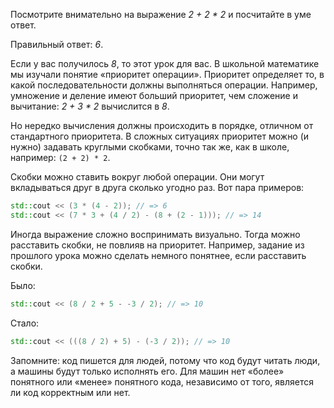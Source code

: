 Посмотрите внимательно на выражение *2 + 2 * 2* и посчитайте в уме ответ.

Правильный ответ: *6*.

Если у вас получилось *8*, то этот урок для вас. В школьной математике мы изучали понятие «приоритет операции». Приоритет определяет то, в какой последовательности должны выполняться операции. Например, умножение и деление имеют больший приоритет, чем сложение и вычитание: *2 + 3 * 2* вычислится в *8*.

Но нередко вычисления должны происходить в порядке, отличном от стандартного приоритета. В сложных ситуациях приоритет можно (и нужно) задавать круглыми скобками, точно так же, как в школе, например: `(2 + 2) * 2`.

Скобки можно ставить вокруг любой операции. Они могут вкладываться друг в друга сколько угодно раз. Вот пара примеров:

```cpp
std::cout << (3 * (4 - 2)); // => 6
std::cout << (7 * 3 + (4 / 2) - (8 + (2 - 1))); // => 14
```

Иногда выражение сложно воспринимать визуально. Тогда можно расставить скобки, не повлияв на приоритет. Например, задание из прошлого урока можно сделать немного понятнее, если расставить скобки.

Было:

```cpp
std::cout << (8 / 2 + 5 - -3 / 2); // => 10
```

Стало:

```cpp
std::cout << (((8 / 2) + 5) - (-3 / 2)); // => 10
```

Запомните: код пишется для людей, потому что код будут читать люди, а машины будут только исполнять его. Для машин нет «более» понятного или «менее» понятного кода, независимо от того, является ли код корректным или нет.
